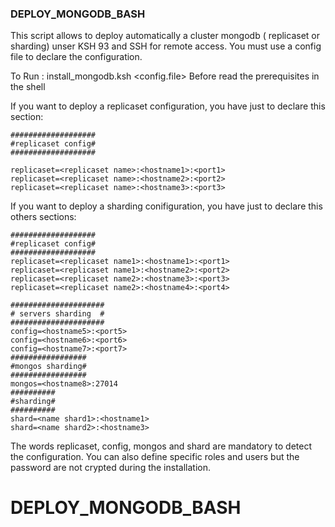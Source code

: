 ### DEPLOY_MONGODB_BASH  

This script allows to deploy automatically a cluster mongodb ( replicaset or sharding) unser KSH 93 and SSH for remote access.
You must use a config file to declare the configuration.

To Run :  install_mongodb.ksh <config.file>
Before read the prerequisites in the shell


If you want to deploy a replicaset configuration, you have just to declare this section:

	###################
	#replicaset config#
	###################

	replicaset=<replicaset name>:<hostname1>:<port1>
	replicaset=<replicaset name>:<hostname2>:<port2>
	replicaset=<replicaset name>:<hostname3>:<port3>

If you want to deploy a sharding conifiguration, you have just to declare this others sections:

	###################
	#replicaset config#
	###################
	replicaset=<replicaset name1>:<hostname1>:<port1>
	replicaset=<replicaset name1>:<hostname2>:<port2>
	replicaset=<replicaset name2>:<hostname3>:<port3>
	replicaset=<replicaset name2>:<hostname4>:<port4>

	#####################
	# servers sharding  #
	#####################
	config=<hostname5>:<port5>
	config=<hostname6>:<port6>
	config=<hostname7>:<port7>
	#################
	#mongos sharding#
	#################
	mongos=<hostname8>:27014
	##########
	#sharding#
	##########
	shard=<name shard1>:<hostname1>
	shard=<name shard2>:<hostname3>

The words replicaset, config, mongos and shard are mandatory to detect the configuration.  You can also define specific roles and users  but the password are not crypted during the installation.


# DEPLOY_MONGODB_BASH
